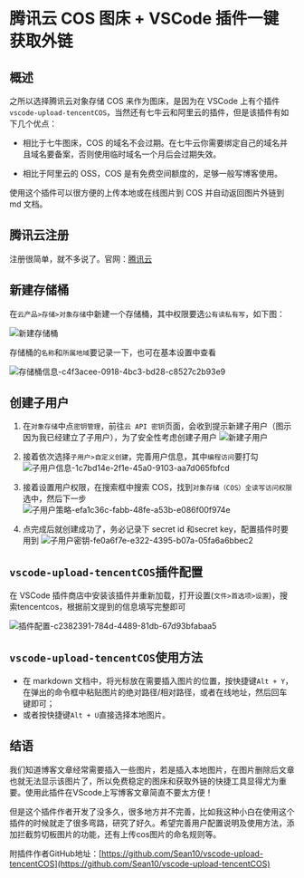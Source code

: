 # 腾讯云 COS 图床 + VSCode 插件一键获取外链

## 概述

之所以选择腾讯云对象存储 COS 来作为图床，是因为在 VSCode 上有个插件`vscode-upload-tencentCOS`，当然还有七牛云和阿里云的插件，但是该插件有如下几个优点：

- 相比于七牛图床，COS 的域名不会过期。在七牛云你需要绑定自己的域名并且域名要备案，否则使用临时域名一个月后会过期失效。

- 相比于阿里云的 OSS，COS 是有免费空间额度的，足够一般写博客使用。

使用这个插件可以很方便的上传本地或在线图片到 COS 并自动返回图片外链到 md 文档。

## 腾讯云注册

注册很简单，就不多说了。官网：[腾讯云](https://cloud.tencent.com/)

## 新建存储桶

在`云产品>存储>对象存储`中新建一个存储桶，其中权限要选`公有读私有写`，如下图：

![新建存储桶](https://md-image-1258527510.cos.ap-shanghai.myqcloud.com/新建存储桶-f843e1a9-1e15-4783-afa2-607016f3b468.png)

存储桶的`名称`和`所属地域`要记录一下，也可在基本设置中查看

![存储桶信息-c4f3acee-0918-4bc3-bd28-c8527c2b93e9](https://md-image-1258527510.cos.ap-shanghai.myqcloud.com/存储桶信息-c4f3acee-0918-4bc3-bd28-c8527c2b93e9.png)

## 创建子用户

1. 在`对象存储`中点`密钥管理`，前往`云 API 密钥`页面，会收到提示新建子用户（图示因为我已经建立了子用户），为了安全性考虑创建子用户
![新建子用户](https://md-image-1258527510.cos.ap-shanghai.myqcloud.com/新建子用户-dc82325b-205a-4068-a7bd-dfabff0e22fc.png)

2. 接着依次选择`子用户>自定义创建`，完善用户信息，其中`编程访问`要打勾
![子用户信息-1c7bd14e-2f1e-45a0-9103-aa7d065fbfcd](https://md-image-1258527510.cos.ap-shanghai.myqcloud.com/子用户信息-1c7bd14e-2f1e-45a0-9103-aa7d065fbfcd.png)

3. 接着设置用户权限，在搜索框中搜索 COS，找到`对象存储（COS）全读写访问权限`选中，然后下一步
![子用户策略-efa1c36c-fabb-48fe-a53b-e086f00f974e](https://md-image-1258527510.cos.ap-shanghai.myqcloud.com/子用户策略-efa1c36c-fabb-48fe-a53b-e086f00f974e.png)

4. 点完成后就创建成功了，务必记录下 secret id 和secret key，配置插件时要用到
![子用户密钥-fe0a6f7e-e322-4395-b07a-05fa6a6bbec2](https://md-image-1258527510.cos.ap-shanghai.myqcloud.com/子用户密钥-fe0a6f7e-e322-4395-b07a-05fa6a6bbec2.png)

## `vscode-upload-tencentCOS`插件配置

在 VSCode 插件商店中安装该插件并重新加载，打开设置(`文件>首选项>设置`)，搜索tencentcos，根据前文提到的信息填写完整即可

![插件配置-c2382391-784d-4489-81db-67d93bfabaa5](https://md-image-1258527510.cos.ap-shanghai.myqcloud.com/插件配置-c2382391-784d-4489-81db-67d93bfabaa5.png)

## `vscode-upload-tencentCOS`使用方法

- 在 markdown 文档中，将光标放在需要插入图片的位置，按快捷键`Alt + Y`，在弹出的命令框中粘贴图片的绝对路径/相对路径，或者在线地址，然后回车键即可；
- 或者按快捷键`Alt + U`直接选择本地图片。

## 结语

我们知道博客文章经常需要插入一些图片，若是插入本地图片，在图片删除后文章也就无法显示该图片了，所以免费稳定的图床和获取外链的快捷工具显得尤为重要。使用此插件在VScode上写博客文章简直不要太方便！

但是这个插件作者开发了没多久，很多地方并不完善，比如我这种小白在使用这个插件的时候就走了很多弯路，研究了好久。希望完善用户配置说明及使用方法，添加拦截剪切板图片的功能，还有上传cos图片的命名规则等。

附插件作者GitHub地址：[https://github.com/Sean10/vscode-upload-tencentCOS](https://github.com/Sean10/vscode-upload-tencentCOS)